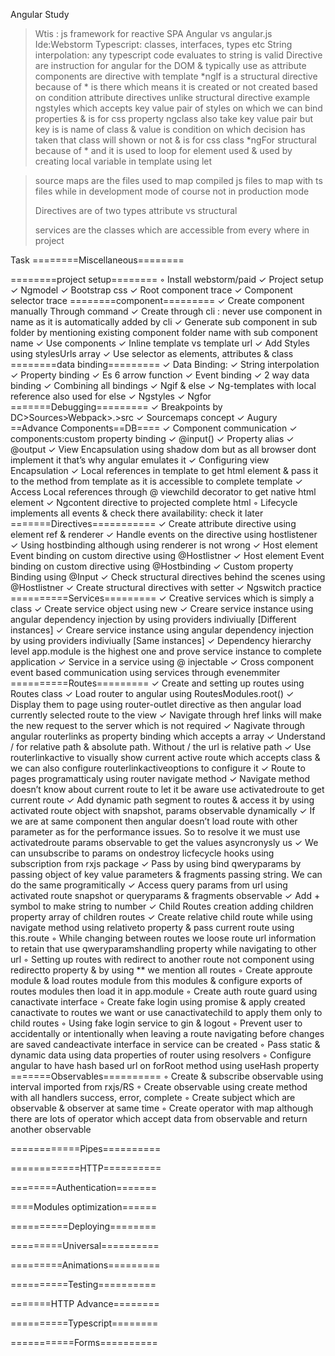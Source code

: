 Angular Study
>Wtis : js framework for reactive SPA
>Angular vs angular.js
>Ide:Webstorm
>Typescript: classes, interfaces, types etc
>String interpolation: any typescript code evaluates to string is valid
>Directive are instruction for angular for the DOM & typically use as attribute components are directive with template
>*ngIf is a structural directive because of * is there which means it is created or not created based on condition
>attribute directives unlike structural directive example ngstyles which accepts key value pair of styles on which we can bind properties & is for css property
>ngclass also take key value pair but key is is name of class & value is condition on which decision has taken that class will shown or not  & is for css class
>*ngFor structural because of * and it is used to loop for element used & used by creating local variable in template using let

>source maps are the files used to map compiled js files to map with ts files while in development mode of course not in production mode
>
>
>
>
>
>Directives are of two types attribute vs structural
>
>
>
>services are the classes which are accessible from every where in project

Task
========Miscellaneous========

========project setup========
	◦	Install webstorm/paid
	✓	Project setup
	✓	Ngmodel
	✓	Bootstrap css
	✓	Root component trace
	✓	Component selector trace
========component=========
	✓	Create component manually Through command
	✓	Create through cli : never use component in name as it is automatically added by cli
	✓	Generate sub component in sub folder by mentioning existing component folder name with sub component name
	✓	Use components
	✓	Inline template vs template url
	✓	Add Styles using stylesUrls array
	✓	Use selector as elements, attributes & class
========data binding=========
	✓	Data Binding:
	✓	String interpolation
	✓	Property binding
	✓	Es 6 arrow function
	✓	Event binding
	✓	2 way data binding
	✓	Combining all bindings
	✓	Ngif & else
	✓	Ng-templates with local reference also used for else
	✓	Ngstyles
	✓	Ngfor
=======Debugging=========
	✓	Breakpoints by DC>Sources>Webpack>.>src
	✓	Sourcemaps concept
	✓	Augury
==Advance Components==DB====
	✓	Component communication
	✓	components:custom property binding
	✓	@input()
	✓	Property alias
	✓	@output
	✓	View Encapsulation using shadow dom but as all browser dont implement it that’s why angular emulates it
	✓	Configuring view Encapsulation
	✓	Local references in template to get html element & pass it to the method from template as it is accessible to complete template
	✓	Access Local references through @ viewchild decorator to get native html element
	✓	Ngcontent directive to projected complete html
	◦	Lifecycle implements all  events & check there availability: check it later
=======Directives===========
	✓	Create attribute directive using element ref & renderer
	✓	Handle events on the directive using hostlistener
	✓	Using hostbinding although using renderer is not wrong
	✓	Host element Event binding on custom directive using @Hostlistner
	✓	Host element Event binding on custom directive using @Hostbinding
	✓	Custom property Binding using @Input
	✓	Check structural directives behind the scenes using @Hostlistner
	✓	Create structural directives with setter
	✓	Ngswitch practice 
==========Services=========
	✓	 Creative services which is simply a class
	✓	Create service object using new
	✓	Creare service instance using angular dependency injection by using providers indiviually [Different instances]
	✓	Creare service instance using angular dependency injection by using providers indiviually [Same instances]
	✓	Dependency hierarchy level app.module is the highest one and prove service instance to complete application
	✓	Service in a service using @ injectable
	✓	Cross component event based communication using services through evenemmiter
==========Routes=========
	✓	Create and setting up routes using Routes class
	✓	Load router to angular using RoutesModules.root()
	✓	Display them to page using router-outlet directive as then angular load currently selected route to the view
	✓	Navigate through href links will make the new request to the server which is not required
	✓	Nagivate through angular routerlinks as property binding which accepts a array
	✓	Understand / for relative path & absolute path. Without / the url is relative path
	✓	Use routerlinkactive to visually show current active route which accepts class & we can also configure routerlinkactiveoptions to configure it
	✓	Route to pages programatticaly  using router navigate method
	✓	Navigate method doesn’t know about current route to let it be aware use activatedroute to get current route
	✓	Add dynamic path segment to routes & access it by using activated route object with snapshot, params observable dynamically 
	✓	If we are at same component then angular doesn’t load route with other parameter as for the performance issues. So to resolve it we must use activatedroute params observable to get the values asyncronysly us
	✓	We can unsubscribe to params on ondestroy licfecycle hooks using subscription from rxjs package
	✓	Pass by using bind qweryparams by passing object of key value parameters & fragments passing string. We can do the same programitically
	✓	Access query params from url using activated route snapshot or queryparams & fragments observable
	✓	Add + symbol to make string to number
	✓	Child Routes creation adding children property array of children routes
	✓	Create relative child route while using navigate method using relativeto property & pass current route using this.route
	◦	While changing between routes we loose route url information to retain that use qweryparamshandling property while navigating to other url
	◦	Setting up routes with redirect to another route not component using redirectto property & by using ** we mention all routes
	◦	Create approute module & load routes module from this modules & configure exports of routes modules then load it in app.module
	◦	Create auth route guard using canactivate interface 
	◦	Create fake login using promise & apply created canactivate to routes we want or use canactivatechild to apply them only to child routes
	◦	Using fake login service to gin & logout
	◦	Prevent user to accidentally or intentionally when leaving a route navigating before changes are saved candeactivate interface in service can be created
	◦	Pass static & dynamic data using data properties of router using resolvers
	◦	Configure angular to have hash based url on forRoot method using useHash property
=======Observables==========
	◦	Create & subscribe observable using interval imported from rxjs/RS
	◦	Create observable using create method with all handlers success, error, complete
	◦	Create subject which are observable & observer at same time
	◦	Create operator with map although there are lots of operator which accept data from observable and return another observable

============Pipes==========

============HTTP==========

========Authentication=======

====Modules optimization======

==========Deploying========

=========Universal==========

=========Animations=========

==========Testing==========

=======HTTP Advance========

==========Typescript========

===========Forms==========
